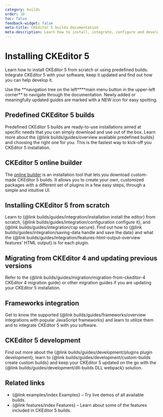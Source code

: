 ```yaml
---
category: builds
order: 10
toc: false
feedback-widget: false
meta-title: CKEditor 5 builds documentation
meta-description: Learn how to install, integrate, configure and develop CKEditor 5 builds. Browse through API documentation and online samples.
---
```


# Installing CKEditor 5

Learn how to install CKEditor 5 from scratch or using predefined builds. Integrate CKEditor 5 with your software, keep it updated and find out how you can help develop it.

<info-box>
	Use the <span class="navigation-hint_desktop">**navigation tree on the left**</span><span class="navigation-hint_mobile">**main menu button in the upper-left corner**</span> to navigate through the documentation. Newly added or meaningfully updated guides are marked with a <span class="tree__item__badge tree__item__badge_new">NEW</span> icon for easy spotting.
</info-box>

## Predefined CKEditor 5 builds

Predefined CKEditor 5 builds are ready-to-use installations aimed at specific needs that you can simply download and use out of the box. Learn more about the {@link builds/guides/overview available predefined builds} and choosing the right one for you. This is the fastest way to kick-off you CKEditor 5 installation.

## CKEditor 5 online builder

The [online builder](https://ckeditor.com/ckeditor-5/online-builder/) is an installation tool that lets you download custom-made CKEditor 5 builds. It allows you to create your own, customized packages with a different set of plugins in a few easy steps, through a simple and intuitive UI.

## Installing CKEditor 5 from scratch

Learn to {@link builds/guides/integration/installation install the editor} from scratch, {@link builds/guides/integration/configuration configure it}, and {@link builds/guides/integration/csp secure}. Find out how to {@link builds/guides/integration/saving-data handle and save the data} and what the {@link builds/guides/integration/features-html-output-overview features' HTML output} is for each plugin.

## Migrating from CKEditor 4 and updating previous versions

Refer to the {@link builds/guides/migration/migration-from-ckeditor-4 CKEditor 4 migration guide} or other migration guides if you are updating your CKEditor 5 installation.

## Frameworks integration

Get to know the supported {@link builds/guides/frameworks/overview integrations with popular JavaScript frameworks} and learn to utilize them and to integrate CKEditor 5 with you software.

## CKEditor 5 development

Find out more about the {@link builds/guides/development/plugins plugin development}, learn to {@link builds/guides/development/custom-builds create custom builds} and keep your CKEditor 5 updated on the go with the {@link builds/guides/development/dll-builds DLL webpack} solution.

## Related links

 * {@link examples/index Examples} &ndash; Try live demos of all available builds.
 * {@link features/index Features} &ndash; Learn about some of the features included in CKEditor 5 builds.
